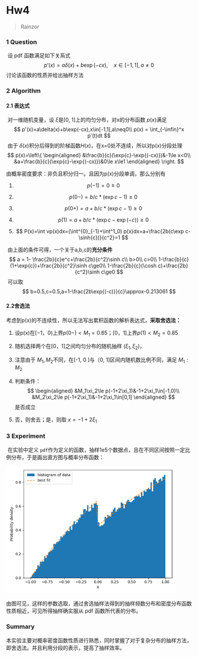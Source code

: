 # Hw4

> Rainzor

### 1 Question

​	设 pdf 函数满足如下关系式
$$
p'(x)=a\delta(x)+b\exp(-cx),\quad x\in[-1,1],a\neq0
$$
​	讨论该函数的性质并给出抽样方法

### 2  Algorithm

#### 2.1 表达式

​	对一维随机变量，设 $\xi$是[0, 1]上的均匀分布，对x的分布函数 $p(x)$满足
$$
p'(x)=a\delta(x)+b\exp(-cx),x\in[-1,1],a\neq0\\
p(x) = \int_{-\infin}^x p'(t)dt
$$
​	由于 $\delta(x)$积分后得到的阶梯函数$H(x)$，在x=0处不连续，所以对p(x)分段处理
$$
p(x)=\left\{
\begin{aligned}
&\frac{b}{c}(\exp{c}-\exp{(-cx)})&-1\le x<0\\
&a+\frac{b}{c}(\exp{c}-\exp{(-cx)})&0\le x\le1
\end{aligned}
\right.
$$

   由概率密度要求：非负且积分归一。且因为p(x)分段单调，那么分别有

1. $$
   p(-1)=0\ge0
   $$

2. $$
   p(0-)=b/c*(\exp c-1)\ge0
   $$

3. $$
   p(0+)=a+b/c*(\exp c-1)\ge0
   $$

4. $$
   p(1)=a+b/c*(\exp c-\exp{(-c)})\ge0
   $$

5. $$
   P(x)=\int vp(x)dx=(\int^{0}_{-1}+\int^1_0) p(x)dx=a+\frac{2b(c\exp c-\sinh{c})}{c^2}=1
   $$

​	由上面的条件可得，一个关于a,b,c的**充分条件**
$$
a = 1- \frac{2b}{c}e^c+\frac{2b}{c^2}\sinh c\\
b>0\\
c>0\\
1-\frac{b}{c}(1+\exp{c})+\frac{2b}{c^2}\sinh c\ge0\\
1-\frac{2b}{c}(\cosh c)+\frac{2b}{c^2}\sinh c\ge0
$$
​	可以取 
$$
b=0.5,c=0.5,a=1-\frac{2b\exp{(-c)}}{c}\approx-0.213061
$$

#### 2.2舍选法

​	考虑到p(x)的不连续性，所以无法写出累积函数的解析表达式，**采取舍选法：**

1. 设p(x)在$[-1，0)$上界$p(0-)<M_1=0.65$；$[0，1]$上界$p(1)<M_2=0.85$

2. 随机选择两个在[0，1]之间均匀分布的随机抽样 $(\xi_1,\xi_2)$，

3. 注意由于 $M_1,M_2$不同，在[-1, 0 ]与（0, 1]区间内随机数比例不同，满足 $M_1:M_2$

4. 判断条件：
   $$
   \begin{aligned}
   &M_1\xi_2\le p(-1+2\xi_1)&-1+2\xi_1\in[-1,0)\\
   &M_2\xi_2\le p(-1+2\xi_1)&-1+2\xi_1\in[0,1]
   \end{aligned}
   $$
   是否成立

5. 否，则舍去；是，则取 $x=-1+2\xi_1$

### 3 Experiment

​	在实验中定义 `pdf`作为定义的函数，抽样1e5个数据点，且在不同区间按照一定比例分布，于是画出直方图与概率分布函数：

<img src=".\直方图.png" style="zoom:72%;" />

​	由图可见，这样的参数选取，通过舍选抽样法得到的抽样频数分布和密度分布函数性质相近，可见所得抽样确实服从 pdf 函数所代表的分布。

### Summary

​	本实验主要对概率密度函数性质进行熟悉，同时掌握了对于复杂分布的抽样方法，即舍选法。并且利用分段的表示，提高了抽样效率。
